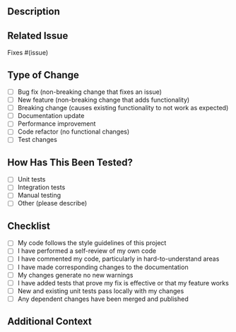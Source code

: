 ## Description
<!-- Describe the changes you've made and the reason for the changes -->

## Related Issue
<!-- Link to the issue this PR addresses (if applicable) -->
Fixes #(issue)

## Type of Change
<!-- Check the applicable boxes -->
- [ ] Bug fix (non-breaking change that fixes an issue)
- [ ] New feature (non-breaking change that adds functionality)
- [ ] Breaking change (causes existing functionality to not work as expected)
- [ ] Documentation update
- [ ] Performance improvement
- [ ] Code refactor (no functional changes)
- [ ] Test changes

## How Has This Been Tested?
<!-- Describe the tests you ran to verify your changes -->
- [ ] Unit tests
- [ ] Integration tests
- [ ] Manual testing
- [ ] Other (please describe)

## Checklist
<!-- Check the applicable boxes -->
- [ ] My code follows the style guidelines of this project
- [ ] I have performed a self-review of my own code
- [ ] I have commented my code, particularly in hard-to-understand areas
- [ ] I have made corresponding changes to the documentation
- [ ] My changes generate no new warnings
- [ ] I have added tests that prove my fix is effective or that my feature works
- [ ] New and existing unit tests pass locally with my changes
- [ ] Any dependent changes have been merged and published

## Additional Context
<!-- Add any other context or screenshots about the PR here -->
